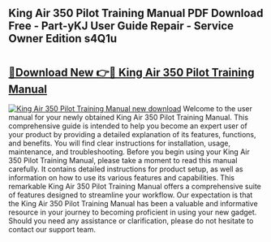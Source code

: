 ## King Air 350 Pilot Training Manual PDF Download Free - Part-yKJ User Guide Repair - Service Owner Edition s4Q1u

# <h2><a href="http://bc47667.oget.top/?id=King+Air+350+Pilot+Training+Manual">🔗Download New 👉🔴 King Air 350 Pilot Training Manual</a></h2>

[![King Air 350 Pilot Training Manual new download](https://i.imgur.com/5g1atiW.png)](http://bc47667.oget.top/?id=King+Air+350+Pilot+Training+Manual)
Welcome to the user manual for your newly obtained King Air 350 Pilot Training Manual. This comprehensive guide is intended to help you become an expert user of your product by providing a detailed explanation of its features, functions, and benefits. You will find clear instructions for installation, usage, maintenance, and troubleshooting. Before you begin using your King Air 350 Pilot Training Manual, please take a moment to read this manual carefully. It contains detailed instructions for product setup, as well as information on how to use its various features and capabilities. This remarkable King Air 350 Pilot Training Manual offers a comprehensive suite of features designed to streamline your workflow. Our expectation is that the King Air 350 Pilot Training Manual has been a valuable and informative resource in your journey to becoming proficient in using your new gadget. Should you need any assistance or clarification, please do not hesitate to contact our support team.
